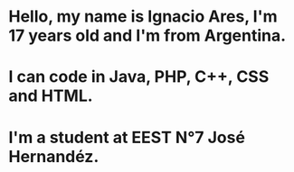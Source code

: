 #  Hello, my name is Ignacio Ares, I'm 17 years old and I'm from Argentina.
# I can code in Java, PHP, C++, CSS and HTML.
# I'm a student at EEST N°7 José Hernandéz.
